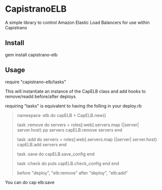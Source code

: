 # CapistranoELB
A simple library to control Amazon Elastic Load Balancers for use within Capistrano

## Install
gem install capistrano-elb

## Usage
require "capistrano-elb/tasks"

This will instantiate an instance of the CapELB class and add hooks to remove/readd before/after deploys

requiring "tasks" is equivalent to having the folling in your deploy.rb


> namespace :elb do
>   capELB = CapELB.new()
>   
>   task :remove do 
>     servers = roles[:web].servers.map {|server| server.host}
>     pp servers
>     capELB.remove servers
>   end
> 
>   task :add do 
>     servers = roles[:web].servers.map {|server| server.host}
>     capELB.add servers
>   end
>   
>   task :save do
>     capELB.save_config
>   end
>   
>   task :check do 
>     puts capELB.check_config
>   end
> end
> 
> before "deploy", "elb:remove"
> after "deploy", "elb:add"


You can do 
cap elb:save
